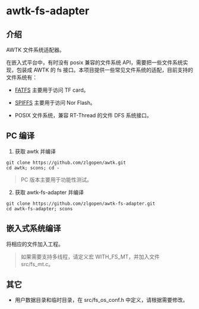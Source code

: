 # awtk-fs-adapter

## 介绍

AWTK 文件系统适配器。

在嵌入式平台中，有时没有 posix 兼容的文件系统 API，需要把一些文件系统实现，包装成 AWTK 的 fs 接口。本项目提供一些常见文件系统的适配，目前支持的文件系统有：

* [FATFS](https://github.com/abbrev/fatfs) 主要用于访问 TF card。

* [SPIFFS](https://github.com/pellepl/spiffs) 主要用于访问 Nor Flash。

* POSIX 文件系统，兼容 RT-Thread 的文件 DFS 系统接口。
  
## PC 编译
1. 获取 awtk 并编译

```
git clone https://github.com/zlgopen/awtk.git
cd awtk; scons; cd -
```

> PC 版本主要用于功能性测试。

2. 获取 awtk-fs-adapter 并编译

```
git clone https://github.com/zlgopen/awtk-fs-adapter.git
cd awtk-fs-adapter; scons
```
## 嵌入式系统编译

将相应的文件加入工程。

> 如果需要支持多线程，请定义宏 WITH\_FS\_MT，并加入文件 src/fs\_mt.c。

## 其它

* 用户数据目录和临时目录，在 src/fs\_os\_conf.h 中定义，请根据需要修改。
